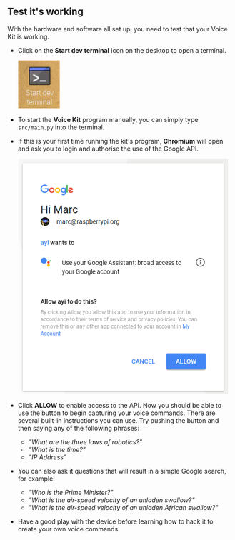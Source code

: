 ## Test it's working

With the hardware and software all set up, you need to test that your Voice Kit is working.

- Click on the **Start dev terminal** icon on the desktop to open a terminal.

	![icon](images/dev-icon.png)

- To start the **Voice Kit** program manually, you can simply type `src/main.py` into the terminal.

- If this is your first time running the kit's program, **Chromium** will open and ask you to login and authorise the use of the Google API.

	![google auth](images/api-consent-screen.png)

- Click **ALLOW** to enable access to the API. Now you should be able to use the button to begin capturing your voice commands. There are several built-in instructions you can use. Try pushing the button and then saying any of the following phrases:
  - *"What are the three laws of robotics?"*
  - *"What is the time?"*
  - *"IP Address"*

- You can also ask it questions that will result in a simple Google search, for example:
  - *"Who is the Prime Minister?"*
  - *"What is the air-speed velocity of an unladen swallow?"*
  - *"What is the air-speed velocity of an unladen African swallow?"*
  
- Have a good play with the device before learning how to hack it to create your own voice commands.
